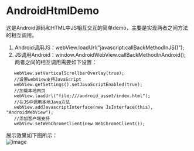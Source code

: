 # AndroidHtmlDemo
这是Android源码和HTML中JS相互交互的简单demo，主要是实现两者之间方法的相互调用。
1. Android调用JS：webView.loadUrl("javascript:callBackMethodInJS()");
2. JS调用Android：window.AndroidWebView.callBackMethodInAndroid();  
两者之间的相互调用需要如下设置：  
``` 
   webView.setVerticalScrollbarOverlay(true);
   //设置webView支持JavaScript
   webView.getSettings().setJavaScriptEnabled(true);
   //加载本地网页
   webView.loadUrl("file:///android_asset/index.html");
   //在JS中调用本地Java方法
   webView.addJavascriptInterface(new JsInterface(this), "AndroidWebView");
   //添加客户端支持
   webView.setWebChromeClient(new WebChromeClient());
```
展示效果如下图所示：  
![image](https://github.com/tianyalu/AndroidHtmlDemo/bolb/master/screenshot/show.gif)